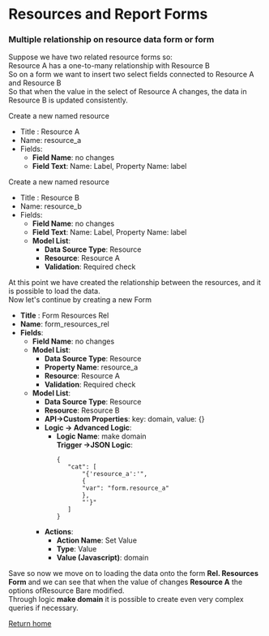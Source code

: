 # Resources and Report Forms
### Multiple relationship on resource data form or form

Suppose we have two related resource forms so:  
Resource A has a one-to-many relationship with Resource B  
So on a form we want to insert two select fields connected to Resource A and Resource B  
So that when the value in the select of Resource A changes, the data in Resource B is updated consistently.  

Create a new named resource  
- Title : Resource A
- Name: resource_a
- Fields:
    - **Field Name**: no changes
    - **Field Text**: Name: Label, Property Name:  label  

Create a new named resource  
- Title : Resource B
- Name: resource_b
- Fields:
    - **Field Name**: no changes
    - **Field Text**: Name: Label, Property Name:  label
    - **Model List**: 
        - **Data Source Type**:  Resource
        - **Resource**: Resource A
        - **Validation**: Required check  

At this point we have created the relationship between the resources, and it is possible to load the data.  
Now let's continue by creating a new Form  
- **Title** : Form Resources Rel
- **Name**: form_resources_rel
- **Fields**:
    - **Field Name**: no changes
    - **Model List**: 
        - **Data Source Type**:  Resource
        - **Property Name**:  resource_a
        - **Resource**: Resource A
        - **Validation**: Required check
    - **Model List**: 
        - **Data Source Type**:  Resource
        - **Resource**: Resource B
        - **API->​​Custom Properties**: key: domain, value: {}
        - **Logic -> Advanced Logic**:
            - **Logic Name**: make domain  
                **Trigger ->JSON Logic**:
                 ```
                {
                    "cat": [
                        "{'resource_a':'",
                        {
                        "var": "form.resource_a"
                        },
                        "'}"
                    ]
                }
                ```
        - **Actions**:
            - **Action Name**: Set Value
            - **Type**: Value
            - **Value (Javascript)**: domain  

Save so now we move on to loading the data onto the form **Rel. Resources Form** and we can see that when the value of changes **Resource A** the options ofResource Bare modified.  
Through logic **make domain** it is possible to create even very complex queries if necessary.

[Return home](../index.md)